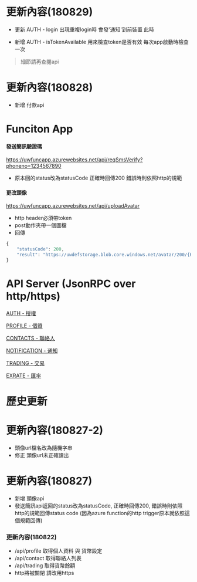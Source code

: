 # 更新內容(180829)

- 更新 AUTH - login
  出現重複login時 會發'通知'到前裝置 此時

- 新增 AUTH - isTokenAvailable
  用來檢查token是否有效
  每次app啟動時檢查一次

> 細節請再查閱api

# 更新內容(180828)

- 新增 付款api

# Funciton App

#### 發送簡訊驗證碼
https://uwfuncapp.azurewebsites.net/api/reqSmsVerify?phoneno=1234567890
- 原本回的status改為statusCode 正確時回傳200 錯誤時則依照http的規範

#### 更改頭像
https://uwfuncapp.azurewebsites.net/api/uploadAvatar
- http header必須帶token
- post動作夾帶一個圖檔
- 回傳
```js
{
    "statusCode": 200,
    "result": "https://uwdefstorage.blob.core.windows.net/avatar/200/{RANDOM_ID}.jpg"
}
```

# API Server (JsonRPC over http/https)

[AUTH - 授權](./docs/AUTH.md)

[PROFILE - 個資](./docs/PROFILE.md)

[CONTACTS - 聯絡人](./docs/CONTACTS.md)

[NOTIFICATION - 通知](./docs/NOTIFICATION.md)

[TRADING - 交易](./docs/TRADING.md)

[EXRATE - 匯率](./docs/EXRATE.md)

# 歷史更新


# 更新內容(180827-2)
- 頭像url檔名改為隨機字串
- 修正 頭像url未正確讀出

# 更新內容(180827)

- 新增 頭像api
- 發送簡訊api返回的status改為statusCode, 正確時回傳200, 錯誤時則依照http的規範回傳status code (因為azure function的http trigger原本就依照這個規範回傳)

### 更新內容(180822)

- /api/profile 取得個人資料 與 貨幣設定
- /api/contact 取得聯絡人列表
- /api/trading 取得貨幣餘額
- http將被關閉 請改用https